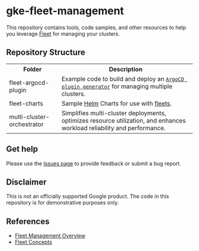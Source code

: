 # gke-fleet-management

This repository contains tools, code samples, and other resources to help you leverage [Fleet](https://cloud.google.com/kubernetes-engine/fleet-management/docs) for managing your clusters.

## Repository Structure

<!-- markdownlint-disable MD033 -->
<table>

  <tr>
    <th style="text-align: center;">Folder</th>
    <th style="text-align: center;">Description</th>
  </tr>
  <tr>
    <td>fleet-argocd-plugin</td>
    <td>
        Example code to build and deploy an <a href="https://argo-cd.readthedocs.io/en/latest/operator-manual/applicationset/Generators-Plugin/"><code>ArgoCD plugin generator</code></a> for managing multiple clusters.
    </td>
  </tr>
  <tr>
    <td>fleet-charts</td>
    <td>
        Sample <a href="https://helm.sh/">Helm</a> Charts for use with <a href="https://cloud.google.com/kubernetes-engine/fleet-management/docs">fleets</a>.
    </td>
  </tr>
  <tr>
    <td>multi-cluster-orchestrator</td>
    <td>
        Simplifies multi-cluster deployments, optimizes resource utilization, and enhances workload reliability and performance.
    </td>
  </tr>
</table>
<!-- markdownlint-enable MD033 -->

## Get help

Please use the [Issues page](https://github.com/GoogleCloudPlatform/gke-fleet-management/issues) to provide feedback or submit a bug report.

## Disclaimer

This is not an officially supported Google product. The code in this repository is for demonstrative purposes only.


## References
- [Fleet Management Overview](https://cloud.google.com/kubernetes-engine/fleet-management/docs)
- [Fleet Concepts](https://cloud.google.com/kubernetes-engine/fleet-management/docs/fleet-concepts)
